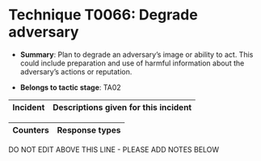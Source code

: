 # Technique T0066: Degrade adversary

* **Summary**: Plan to degrade an adversary’s image or ability to act.  This could include preparation and use of harmful information about the adversary’s actions or reputation. 

* **Belongs to tactic stage**: TA02


| Incident | Descriptions given for this incident |
| -------- | -------------------- |



| Counters | Response types |
| -------- | -------------- |


DO NOT EDIT ABOVE THIS LINE - PLEASE ADD NOTES BELOW